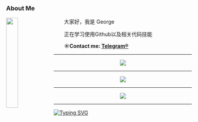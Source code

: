 <td>
<h3 dir="auto"><a id="user-content-about-me" class="anchor" aria-hidden="true" tabindex="-1" href="#about-me"></a>About Me</h3>
<div dir="auto">
<a target="_blank" rel="noopener noreferrer"><img align="left" width="25%" src="https://cdn.jsdelivr.net/gh/Jokerstep/picgo@main/imgs/202311161259310.jpg?raw=true" style="max-width: 100%;"></a>
<p dir="auto">  大家好，我是 George </p>
<p dir="auto">  正在学习使用Github以及相关代码技能 </p>
<p dir="auto"><strong>  ☀Contact me: <a href="https://t.me/Jokerstep"> Telegram® </a> </strong>
</p></div>
</td>

---

<div align="center"> <img src="https://metrics.lecoq.io/Jokerstep?template=classic&config.timezone=Asia%2FShanghai"> </div>

---

<div align="center"> <img src="https://github-profile-trophy.vercel.app/?username=Jokerstep" /> </div>

---

<div align="center"> <img src="https://github-readme-streak-stats.herokuapp.com/?user=Jokerstep" /> </div>

---
[![Typing SVG](https://readme-typing-svg.herokuapp.com?font=Fira+Code&size=30&pause=1000&color=F7D417&center=true&vCenter=true&random=true&width=435&lines=Rise+and+shine+%E2%98%80)](https://git.io/typing-svg)



<!--
**Jokerstep/Jokerstep** is a ✨ _special_ ✨ repository because its `README.md` (this file) appears on your GitHub profile.

Here are some ideas to get you started:

- 🔭 I’m currently working on ...
- 🌱 I’m currently learning ...
- 👯 I’m looking to collaborate on ...
- 🤔 I’m looking for help with ...
- 💬 Ask me about ...
- 📫 How to reach me: ...
- 😄 Pronouns: ...
- ⚡ Fun fact: ...
### Hi there 👋
-->
